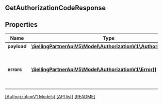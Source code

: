 ## GetAuthorizationCodeResponse

## Properties

Name | Type | Description | Notes
------------ | ------------- | ------------- | -------------
**payload** | [**\SellingPartnerApiV5\Model\AuthorizationV1\AuthorizationCode**](AuthorizationCode.md) |  | [optional]
**errors** | [**\SellingPartnerApiV5\Model\AuthorizationV1\Error[]**](Error.md) | A list of error responses returned when a request is unsuccessful. | [optional]

[[AuthorizationV1 Models]](../) [[API list]](../../Api) [[README]](../../../README.md)
